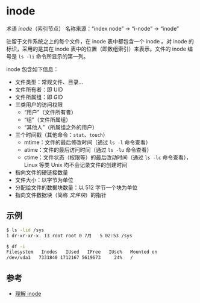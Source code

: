 # inode

术语 _inode_（索引节点） 名称来源：“index node” -> “i-node” -> “inode”

驻留于文件系统之上的每个文件，在 inode 表中都包含一个 inode 。对 inode 的标识，采用的是其在 inode 表中的位置（即数组索引）来表示。文件的 inode 编号是 `ls -li` 命令所显示的第一列。

inode 包含如下信息：

* 文件类型：常规文件、目录...
* 文件所有者：即 UID
* 文件所属组：即 GID
* 三类用户的访问权限
  * “用户”（文件所有者）
  * “组”（文件所属组）
  * “其他人”（所属组之外的用户）
* 三个时间戳（其他命令：`stat`、`touch`）
  * mtime：文件的最后修改时间（通过 `ls -l` 命令查看）
  * atime：文件的最后访问时间（通过 `ls -lu` 命令查看）
  * ctime：文件状态（权限等）的最后改动时间（通过 `ls -lc` 命令查看），Linux 等类 Unix 均不会记录文件的创建时间
* 指向文件的硬链接数量
* 文件大小：以字节为单位
* 分配给文件的数据块数量：以 512 字节一个块为单位
* 指向文件数据块（简称 _文件块_）的指针

## 示例

```sh
$ ls -lid /sys
1 dr-xr-xr-x. 13 root root 0 7月   5 02:53 /sys
```

```sh
$ df -i
Filesystem   Inodes   IUsed   IFree   IUse%   Mounted on
/dev/vda1   7331840 1712167 5619673     24%   /
```

## 参考

* [理解 inode](http://www.ruanyifeng.com/blog/2011/12/inode.html)